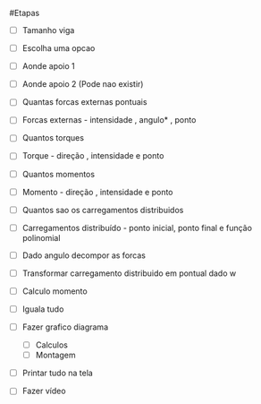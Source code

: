 
#Etapas

- [ ] Tamanho viga
- [ ] Escolha uma opcao
- [ ] Aonde apoio 1 
- [ ] Aonde apoio 2 (Pode nao existir)
- [ ] Quantas forcas externas pontuais
- [ ] Forcas externas - intensidade , angulo* , ponto
- [ ] Quantos torques
- [ ] Torque - direção , intensidade  e ponto
- [ ] Quantos momentos
- [ ] Momento - direção , intensidade  e ponto
- [ ] Quantos sao os carregamentos distribuidos
- [ ] Carregamentos distribuído - ponto inicial, ponto final e função polinomial

- [ ] Dado angulo decompor as forcas
- [ ] Transformar carregamento distribuido em pontual dado w

- [ ] Calculo momento

- [ ] Iguala tudo 

- [ ] Fazer grafico diagrama
  - [ ] Calculos
  - [ ] Montagem

- [ ] Printar tudo na tela

- [ ] Fazer vídeo
